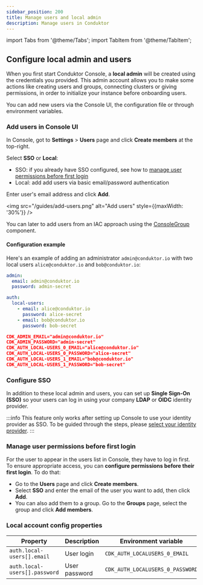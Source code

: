 ```yaml
---
sidebar_position: 200
title: Manage users and local admin
description: Manage users in Conduktor
---
```

import Tabs from '@theme/Tabs'; import TabItem from '@theme/TabItem';

## Configure local admin and users

When you first start Conduktor Console, a **local admin** will be created using the credentials you provided. This admin account allows you to make some actions like creating users and groups, connecting clusters or giving permissions, in order to initialize your instance before onboarding users.

You can add new users via the Console UI, the configuration file or through environment variables.

### Add users in Console UI

In Console, got to **Settings** > **Users** page and click **Create members** at the top-right.

Select **SSO** or **Local**:

- SSO: if you already have SSO configured, see how to [manage user permissions before first login](#manage-user-permissions-before-first-login)
- Local: add add users via basic email/password authentication

Enter user's email address and click **Add**.

<img src="/guides/add-users.png" alt="Add users" style={{maxWidth: '30%'}} />

You can later to add users from an IAC approach using the [ConsoleGroup](/platform/reference/resource-reference/console/#consolegroup) component.

#### Configuration example

Here's an example of adding an administrator `admin@conduktor.io` with two local users `alice@conduktor.io` and `bob@conduktor.io`:

<Tabs>
<TabItem  value="config file" label="Configuration file">


```yaml title="platform-config.yaml"
admin:
  email: admin@conduktor.io
  password: admin-secret

auth:
  local-users:
    - email: alice@conduktor.io
      password: alice-secret
    - email: bob@conduktor.io
      password: bob-secret
```

</TabItem>

<TabItem  value="env variables" label="Environment variables">


```json
CDK_ADMIN_EMAIL="admin@conduktor.io"
CDK_ADMIN_PASSWORD="admin-secret"
CDK_AUTH_LOCAL-USERS_0_EMAIL="alice@conduktor.io"
CDK_AUTH_LOCAL-USERS_0_PASSWORD="alice-secret"
CDK_AUTH_LOCAL-USERS_1_EMAIL="bob@conduktor.io"
CDK_AUTH_LOCAL-USERS_1_PASSWORD="bob-secret"
```

</TabItem>
</Tabs>

### Configure SSO

In addition to these local admin and users, you can set up **Single Sign-On (SSO)** so your users can log in using your company **LDAP** or **OIDC** identity provider.

:::info
This feature only works after setting up Console to use your identity provider as SSO. To be guided through the steps, please [select your identity provider](/platform/category/configure-sso/).
:::

### Manage user permissions before first login

For the user to appear in the users list in Console, they have to log in first. To ensure appropriate access, you can **configure permissions before their first login**. To do that:

- Go to the **Users** page and click **Create members**.
- Select **SSO** and enter the email of the user you want to add, then click **Add**.
- You can also add them to a group. Go to the **Groups** page, select the group and click **Add members**.

### Local account config properties

| Property                      | Description   | Environment variable             | Mandatory | Type   | Default Value          |
|-------------------------------|---------------|----------------------------------|-----------|--------|------------------------|
| `auth.local-users[].email`    | User login    | `CDK_AUTH_LOCALUSERS_0_EMAIL`    | true      | string | `"admin@conduktor.io"` |
| `auth.local-users[].password` | User password | `CDK_AUTH_LOCALUSERS_0_PASSWORD` | true      | string | `"admin"`              |
